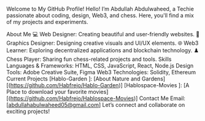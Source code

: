 Welcome to My GitHub Profile!
Hello! I’m Abdullah Abdulwaheed, a Techie passionate about coding, design, Web3, and chess. Here, you'll find a mix of my projects and experiments.

About Me
💻 Web Designer: Creating beautiful and user-friendly websites.
🎨 Graphics Designer: Designing creative visuals and UI/UX elements.
🌐 Web3 Learner: Exploring decentralized applications and blockchain technology.
♟️ Chess Player: Sharing fun chess-related projects and tools.
Skills
Languages & Frameworks: HTML, CSS, JavaScript, React, Node.js
Design Tools: Adobe Creative Suite, Figma
Web3 Technologies: Solidity, Ethereum
Current Projects
[Hablo-Garden ]: [About Nature and Gardens] [(https://github.com/Habfrejo/Hablo-Garden)]
[Hablospace-Movies ]: [A Place to download your favorite movies] [(https://github.com/Habfrejo/Hablospace-Movies)]
Contact Me
Email: [abdullahabulwaheed05@gmail.com]
Let’s connect and collaborate on exciting projects!
